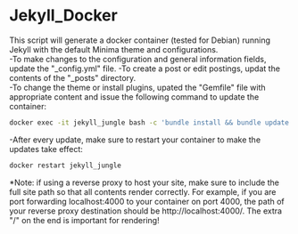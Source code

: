 # Jekyll_Docker

This script will generate a docker container (tested for Debian) running Jekyll with the default Minima theme and configurations.  
-To make changes to the configuration and general information fields, update the "_config.yml" file.
-To create a post or edit postings, updat the contents of the "_posts" directory.  
-To change the theme or install plugins, upated the "Gemfile" file with appropriate content and issue the following command to update the container:  
```bash
docker exec -it jekyll_jungle bash -c 'bundle install && bundle update'
```
-After every update, make sure to restart your container to make the updates take effect:
```bash
docker restart jekyll_jungle
```

*Note: if using a reverse proxy to host your site, make sure to include the full site path so that all contents render correctly. For example, if you are port forwarding localhost:4000 to your container on port 4000, the path of your reverse proxy destination should be http://localhost:4000/. The extra "/" on the end is important for rendering!  

